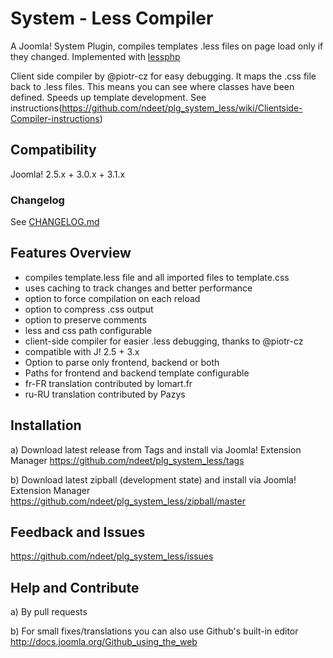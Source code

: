 # System - Less Compiler
A Joomla! System Plugin, compiles templates .less files on page load only if they changed. Implemented with [lessphp]

Client side compiler by @piotr-cz for easy debugging. It maps the .css file back to .less files. This means you can see where classes have been defined. Speeds up template development.
See instructions(https://github.com/ndeet/plg_system_less/wiki/Clientside-Compiler-instructions)

[lessphp]: https://github.com/leafo/lessphp

## Compatibility
Joomla! 2.5.x + 3.0.x + 3.1.x

### Changelog
See [CHANGELOG.md](CHANGELOG.md)

## Features Overview
+ compiles template.less file and all imported files to template.css
+ uses caching to track changes and better performance
+ option to force compilation on each reload
+ option to compress .css output
+ option to preserve comments
+ less and css path configurable
+ client-side compiler for easier .less debugging, thanks to @piotr-cz
+ compatible with J! 2.5 + 3.x
+ Option to parse only frontend, backend or both
+ Paths for frontend and backend template configurable
+ fr-FR translation contributed by lomart.fr
+ ru-RU translation contributed by Pazys

## Installation
a) Download latest release from Tags and install via Joomla! Extension Manager
https://github.com/ndeet/plg_system_less/tags

b) Download latest zipball (development state) and install via Joomla! Extension Manager
https://github.com/ndeet/plg_system_less/zipball/master

## Feedback and Issues
https://github.com/ndeet/plg_system_less/issues

## Help and Contribute
a) By pull requests

b) For small fixes/translations you can also use Github's built-in editor
http://docs.joomla.org/Github_using_the_web